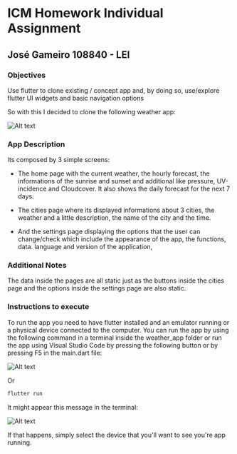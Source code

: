 # ICM Homework Individual Assignment

## José Gameiro 108840 - LEI

### Objectives

Use flutter to clone existing / concept app and, by doing so, use/explore flutter UI widgets and basic navigation options

So with this I decided to clone the following weather app:

<img title="a title" alt="Alt text" src="assets/images/flutter-weather-app.png">

### App Description

Its composed by 3 simple screens:
- The home page with the current weather, the hourly forecast, the informations of the sunrise and sunset and additional like pressure, UV-incidence and Cloudcover. It also shows the daily forecast for the next 7 days.

- The cities page where its displayed informations about 3 cities, the weather and a little description, the name of the city and the time.

- And the settings page displaying the options that the user can change/check which include the appearance of the app, the functions, data. language and version of the application, 

### Additional Notes

The data inside the pages are all static just as the buttons inside the cities page and the options inside the settings page are also static.

### Instructions to execute

To run the app you need to have flutter installed and an emulator running or a physical device connected to the computer.
You can run the app by using the following command in a terminal inside the weather_app folder or run the app using Visual Studio Code by pressing the following button or by pressing F5 in the main.dart file:

<img title="a title" alt="Alt text" src="assets/images/vscode_execution.png">

Or

```bash
flutter run
```

It might appear this message in the terminal:

<img title="a title" alt="Alt text" src="assets/images/flutter_run.png">

If that happens, simply select the device that you'll want to see you're app running.
